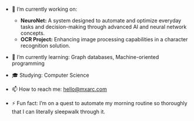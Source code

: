 - 🔭 I’m currently working on:
  - **NeuroNet:** A system designed to automate and optimize everyday tasks and decision-making through advanced AI and neural network concepts.
  - **OCR Project:** Enhancing image processing capabilities in a character recognition solution.

- 🌱 I’m currently learning:  Graph databases, Machine-oriented programming

- 🎓 Studying: Computer Science

- 📫 How to reach me: hello@mxarc.com

- ⚡ Fun fact: I’m on a quest to automate my morning routine so thoroughly that I can literally sleepwalk through it.

